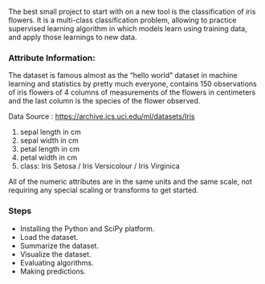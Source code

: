 The best small project to start with on a new tool is the classification of iris flowers. It is a multi-class classification problem, allowing to practice supervised learning algorithm in which models learn using training data, and apply those learnings to new data.

### Attribute Information:
The dataset is famous almost as the “hello world” dataset in machine learning and statistics by pretty much everyone, contains 150 observations of iris flowers of 4 columns of measurements of the flowers in centimeters and the last column is the species of the flower observed.

Data Source : https://archive.ics.uci.edu/ml/datasets/Iris

1. sepal length in cm
2. sepal width in cm
3. petal length in cm
4. petal width in cm
5. class: Iris Setosa / Iris Versicolour / Iris Virginica

All of the numeric attributes are in the same units and the same scale, not requiring any special scaling or transforms to get started.

### Steps

- Installing the Python and SciPy platform.
- Load the dataset.
- Summarize the dataset.
- Visualize the dataset.
- Evaluating algorithms.
- Making predictions.

